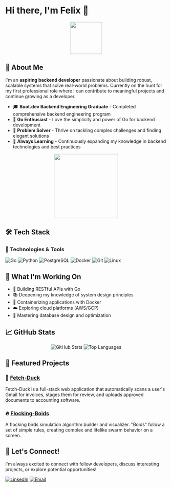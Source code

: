 # Hi there, I'm Felix 👋

<div align="center">
  <img src="https://media.giphy.com/media/M9gbBd9nbDrOTu1Mqx/giphy.gif" width="100"/>
</div>

## 🚀 About Me

I'm an **aspiring backend developer** passionate about building robust, scalable systems that solve real-world problems. Currently on the hunt for my first professional role where I can contribute to meaningful projects and continue growing as a developer.

- 🎓 **Boot.dev Backend Engineering Graduate** - Completed comprehensive backend engineering program
- 🐹 **Go Enthusiast** - Love the simplicity and power of Go for backend development
- 🧩 **Problem Solver** - Thrive on tackling complex challenges and finding elegant solutions
- 🌱 **Always Learning** - Continuously expanding my knowledge in backend technologies and best practices

<div align="center">
  <img src="https://media.giphy.com/media/LaVp0AyqR5bGsC5Cbm/giphy.gif" width="200"/>
</div>

## 🛠️ Tech Stack


### 🔧 Technologies & Tools
![Go](https://img.shields.io/badge/-Go-00ADD8?style=flat&logo=go&logoColor=white)
![Python](https://img.shields.io/badge/-Python-3776AB?style=flat&logo=python&logoColor=white)
![PostgreSQL](https://img.shields.io/badge/-PostgreSQL-336791?style=flat&logo=postgresql&logoColor=white)
![Docker](https://img.shields.io/badge/-Docker-2496ED?style=flat&logo=docker&logoColor=white)
![Git](https://img.shields.io/badge/-Git-F05032?style=flat&logo=git&logoColor=white)
![Linux](https://img.shields.io/badge/-Linux-FCC624?style=flat&logo=linux&logoColor=black)

## 🎯 What I'm Working On

- 🔨 Building RESTful APIs with Go
- 📚 Deepening my knowledge of system design principles
- 🐳 Containerizing applications with Docker
- ☁️ Exploring cloud platforms (AWS/GCP)
- 💾 Mastering database design and optimization

## 📈 GitHub Stats

<div align="center">
  <img src="https://github-readme-stats.vercel.app/api?username=yourusername&show_icons=true&theme=radical" alt="GitHub Stats" />
  <img src="https://github-readme-stats.vercel.app/api/top-langs/?username=yourusername&layout=compact&theme=radical" alt="Top Languages" />
</div>

## 🌟 Featured Projects

### 🚀 [Fetch-Duck](https://github.com/felixsolom/fetch-duck)
Fetch-Duck is a full-stack web application that automatically scans a user's Gmail for invoices, stages them for review, and uploads approved documents to accounting software.

### 🔥 [Flocking-Boids](https://github.com/felixsolom/flocking-boids) 
A flocking birds simulation algorithm builder and visualizer. "Boids" follow a set of simple rules, creating complex and lifelike swarm behavior on a screen.

## 🤝 Let's Connect!

I'm always excited to connect with fellow developers, discuss interesting projects, or explore potential opportunities!

[![LinkedIn](https://img.shields.io/badge/-LinkedIn-0077B5?style=flat&logo=linkedin&logoColor=white)](your-linkedin-url)
[![Email](https://img.shields.io/badge/-Email-D14836?style=flat&logo=gmail&logoColor=white)](mailto:your.email@example.com)



